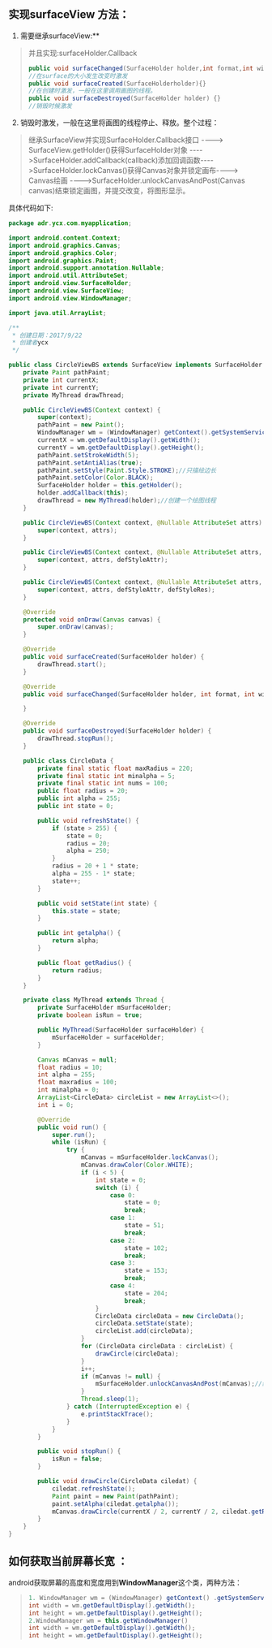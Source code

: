 ## 实现surfaceView 方法：

1. 需要继承surfaceView:**

>并且实现:surfaceHolder.Callback
>```java
>public void surfaceChanged(SurfaceHolder holder,int format,int width,int height){}
>//在surface的大小发生改变时激发
>public void surfaceCreated(SurfaceHolderholder){}
>//在创建时激发，一般在这里调用画图的线程。
>public void surfaceDestroyed(SurfaceHolder holder) {}
>//销毁时候激发
>```

2.  销毁时激发，一般在这里将画图的线程停止、释放。整个过程：

>继承SurfaceView并实现SurfaceHolder.Callback接口 ----> SurfaceView.getHolder()获得SurfaceHolder对象 ---->SurfaceHolder.addCallback(callback)添加回调函数---->SurfaceHolder.lockCanvas()获得Canvas对象并锁定画布----> Canvas绘画 ---->SurfaceHolder.unlockCanvasAndPost(Canvas canvas)结束锁定画图，并提交改变，将图形显示。

具体代码如下:

```java
package adr.ycx.com.myapplication;

import android.content.Context;
import android.graphics.Canvas;
import android.graphics.Color;
import android.graphics.Paint;
import android.support.annotation.Nullable;
import android.util.AttributeSet;
import android.view.SurfaceHolder;
import android.view.SurfaceView;
import android.view.WindowManager;

import java.util.ArrayList;

/**
 * 创建日期：2017/9/22
 * 创建者ycx
 */

public class CircleViewBS extends SurfaceView implements SurfaceHolder.Callback {
    private Paint pathPaint;
    private int currentX;
    private int currentY;
    private MyThread drawThread;

    public CircleViewBS(Context context) {
        super(context);
        pathPaint = new Paint();
        WindowManager wm = (WindowManager) getContext().getSystemService(Context.WINDOW_SERVICE);
        currentX = wm.getDefaultDisplay().getWidth();
        currentY = wm.getDefaultDisplay().getHeight();
        pathPaint.setStrokeWidth(5);
        pathPaint.setAntiAlias(true);
        pathPaint.setStyle(Paint.Style.STROKE);//只描绘边长
        pathPaint.setColor(Color.BLACK);
        SurfaceHolder holder = this.getHolder();
        holder.addCallback(this);
        drawThread = new MyThread(holder);//创建一个绘图线程
    }

    public CircleViewBS(Context context, @Nullable AttributeSet attrs) {
        super(context, attrs);
    }

    public CircleViewBS(Context context, @Nullable AttributeSet attrs, int defStyleAttr) {
        super(context, attrs, defStyleAttr);
    }

    public CircleViewBS(Context context, @Nullable AttributeSet attrs, int defStyleAttr, int defStyleRes) {
        super(context, attrs, defStyleAttr, defStyleRes);
    }

    @Override
    protected void onDraw(Canvas canvas) {
        super.onDraw(canvas);
    }

    @Override
    public void surfaceCreated(SurfaceHolder holder) {
        drawThread.start();
    }

    @Override
    public void surfaceChanged(SurfaceHolder holder, int format, int width, int height) {

    }

    @Override
    public void surfaceDestroyed(SurfaceHolder holder) {
        drawThread.stopRun();
    }

    public class CircleData {
        private final static float maxRadius = 220;
        private final static int minalpha = 5;
        private final static int nums = 100;
        public float radius = 20;
        public int alpha = 255;
        public int state = 0;

        public void refreshState() {
            if (state > 255) {
                state = 0;
                radius = 20;
                alpha = 250;
            }
            radius = 20 + 1 * state;
            alpha = 255 - 1* state;
            state++;
        }

        public void setState(int state) {
            this.state = state;
        }

        public int getalpha() {
            return alpha;
        }

        public float getRadius() {
            return radius;
        }
    }

    private class MyThread extends Thread {
        private SurfaceHolder mSurfaceHolder;
        private boolean isRun = true;

        public MyThread(SurfaceHolder surfaceHolder) {
            mSurfaceHolder = surfaceHolder;
        }

        Canvas mCanvas = null;
        float radius = 10;
        int alpha = 255;
        float maxradius = 100;
        int minalpha = 0;
        ArrayList<CircleData> circleList = new ArrayList<>();
        int i = 0;

        @Override
        public void run() {
            super.run();
            while (isRun) {
                try {
                    mCanvas = mSurfaceHolder.lockCanvas();
                    mCanvas.drawColor(Color.WHITE);
                    if (i < 5) {
                        int state = 0;
                        switch (i) {
                            case 0:
                                state = 0;
                                break;
                            case 1:
                                state = 51;
                                break;
                            case 2:
                                state = 102;
                                break;
                            case 3:
                                state = 153;
                                break;
                            case 4:
                                state = 204;
                                break;
                        }
                        CircleData circleData = new CircleData();
                        circleData.setState(state);
                        circleList.add(circleData);
                    }
                    for (CircleData circleData : circleList) {
                        drawCircle(circleData);
                    }
                    i++;
                    if (mCanvas != null) {
                        mSurfaceHolder.unlockCanvasAndPost(mCanvas);//结束锁定画图，并提交改变。
                    }
                    Thread.sleep(1);
                } catch (InterruptedException e) {
                    e.printStackTrace();
                }
            }
        }

        public void stopRun() {
            isRun = false;
        }

        public void drawCircle(CircleData ciledat) {
            ciledat.refreshState();
            Paint paint = new Paint(pathPaint);
            paint.setAlpha(ciledat.getalpha());
            mCanvas.drawCircle(currentX / 2, currentY / 2, ciledat.getRadius(), paint);
        }
    }
}

```



## 如何获取当前屏幕长宽 ：

android获取屏幕的高度和宽度用到**WindowManager**这个类，两种方法：
>```java
>1. WindowManager wm = (WindowManager) getContext() .getSystemService(Context.WINDOW_SERVICE)
>int width = wm.getDefaultDisplay().getWidth(); 
>int height = wm.getDefaultDisplay().getHeight();
>2.WindowManager wm = this.getWindowManager()
>int width = wm.getDefaultDisplay().getWidth();
>int height = wm.getDefaultDisplay().getHeight();
>```
